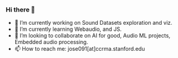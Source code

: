 ### Hi there 👋


- 🔭 I’m currently working on Sound Datasets exploration and viz.
- 🌱 I’m currently learning Webaudio, and JS.
- 👯 I’m looking to collaborate on AI for good, Audio ML projects, Embedded audio processing.
- 📫 How to reach me: jose091[at]ccrma.stanford.edu

<!--
**wetdog/wetdog** is a ✨ _special_ ✨ repository because its `README.md` (this file) appears on your GitHub profile.

Here are some ideas to get you started:

- 🔭 I’m currently working on ...
- 🌱 I’m currently learning ...
- 👯 I’m looking to collaborate on ...
- 🤔 I’m looking for help with ...
- 💬 Ask me about ...
- 📫 How to reach me: ...
- 😄 Pronouns: ...
- ⚡ Fun fact: ...
-->
